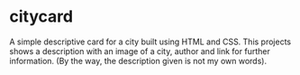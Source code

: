 # citycard
A simple descriptive card for a city built using HTML and CSS.
This projects shows a description with an image of a city, author and link for further information.
(By the way, the description given is not my own words).
